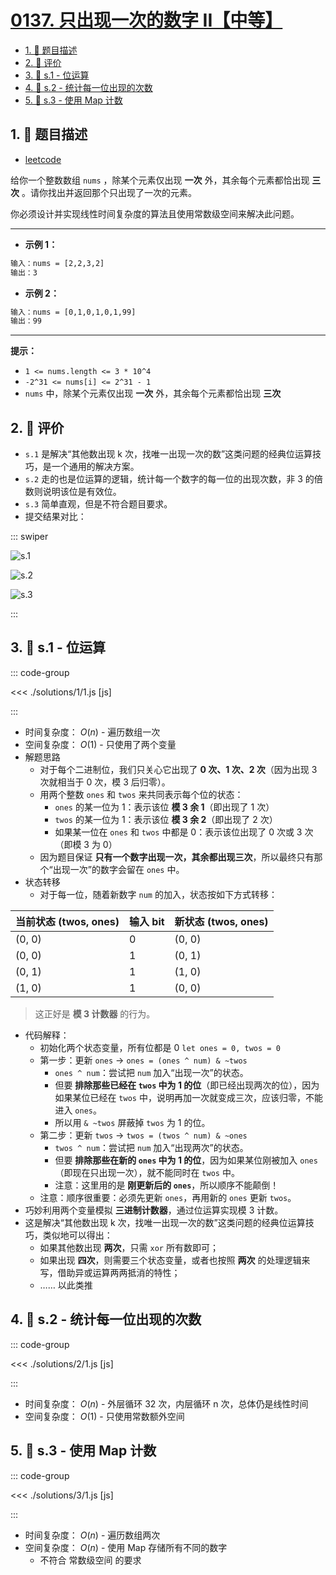 # [0137. 只出现一次的数字 II【中等】](https://github.com/tnotesjs/TNotes.leetcode/tree/main/notes/0137.%20%E5%8F%AA%E5%87%BA%E7%8E%B0%E4%B8%80%E6%AC%A1%E7%9A%84%E6%95%B0%E5%AD%97%20II%E3%80%90%E4%B8%AD%E7%AD%89%E3%80%91)

<!-- region:toc -->

- [1. 📝 题目描述](#1--题目描述)
- [2. 🫧 评价](#2--评价)
- [3. 🎯 s.1 - 位运算](#3--s1---位运算)
- [4. 🎯 s.2 - 统计每一位出现的次数](#4--s2---统计每一位出现的次数)
- [5. 🎯 s.3 - 使用 Map 计数](#5--s3---使用-map-计数)

<!-- endregion:toc -->

## 1. 📝 题目描述

- [leetcode](https://leetcode.cn/problems/single-number-ii/)

给你一个整数数组 `nums` ，除某个元素仅出现 **一次** 外，其余每个元素都恰出现 **三次** 。请你找出并返回那个只出现了一次的元素。

你必须设计并实现线性时间复杂度的算法且使用常数级空间来解决此问题。

---

- **示例 1：**

```txt
输入：nums = [2,2,3,2]
输出：3
```

- **示例 2：**

```txt
输入：nums = [0,1,0,1,0,1,99]
输出：99
```

---

**提示：**

- `1 <= nums.length <= 3 * 10^4`
- `-2^31 <= nums[i] <= 2^31 - 1`
- `nums` 中，除某个元素仅出现 **一次** 外，其余每个元素都恰出现 **三次**

## 2. 🫧 评价

- `s.1` 是解决“其他数出现 k 次，找唯一出现一次的数”这类问题的经典位运算技巧，是一个通用的解决方案。
- `s.2` 走的也是位运算的逻辑，统计每一个数字的每一位的出现次数，非 3 的倍数则说明该位是有效位。
- `s.3` 简单直观，但是不符合题目要求。
- 提交结果对比：

::: swiper

![s.1](https://cdn.jsdelivr.net/gh/tnotesjs/imgs@main/2025-10-01-00-42-11.png)

![s.2](https://cdn.jsdelivr.net/gh/tnotesjs/imgs@main/2025-10-01-00-42-17.png)

![s.3](https://cdn.jsdelivr.net/gh/tnotesjs/imgs@main/2025-10-01-00-42-23.png)

:::

## 3. 🎯 s.1 - 位运算

::: code-group

<<< ./solutions/1/1.js [js]

:::

- 时间复杂度： $O(n)$ - 遍历数组一次
- 空间复杂度： $O(1)$ - 只使用了两个变量
- 解题思路
  - 对于每个二进制位，我们只关心它出现了 **0 次、1 次、2 次**（因为出现 3 次就相当于 0 次，模 3 后归零）。
  - 用两个整数 `ones` 和 `twos` 来共同表示每个位的状态：
    - `ones` 的某一位为 1：表示该位 **模 3 余 1**（即出现了 1 次）
    - `twos` 的某一位为 1：表示该位 **模 3 余 2**（即出现了 2 次）
    - 如果某一位在 `ones` 和 `twos` 中都是 0：表示该位出现了 0 次或 3 次（即模 3 为 0）
  - 因为题目保证 **只有一个数字出现一次，其余都出现三次**，所以最终只有那个“出现一次”的数字会留在 `ones` 中。
- 状态转移
  - 对于每一位，随着新数字 `num` 的加入，状态按如下方式转移：

| 当前状态 (twos, ones) | 输入 bit | 新状态 (twos, ones) |
| --------------------- | -------- | ------------------- |
| (0, 0)                | 0        | (0, 0)              |
| (0, 0)                | 1        | (0, 1)              |
| (0, 1)                | 1        | (1, 0)              |
| (1, 0)                | 1        | (0, 0)              |

> 这正好是 **模 3 计数器** 的行为。

- 代码解释：
  - 初始化两个状态变量，所有位都是 0 `let ones = 0, twos = 0`
  - 第一步：更新 `ones` -> `ones = (ones ^ num) & ~twos`
    - `ones ^ num`：尝试把 `num` 加入“出现一次”的状态。
    - 但要 **排除那些已经在 `twos` 中为 1 的位**（即已经出现两次的位），因为如果某位已经在 `twos` 中，说明再加一次就变成三次，应该归零，不能进入 `ones`。
    - 所以用 `& ~twos` 屏蔽掉 `twos` 为 1 的位。
  - 第二步：更新 `twos` -> `twos = (twos ^ num) & ~ones`
    - `twos ^ num`：尝试把 `num` 加入“出现两次”的状态。
    - 但要 **排除那些在新的 `ones` 中为 1 的位**，因为如果某位刚被加入 `ones`（即现在只出现一次），就不能同时在 `twos` 中。
    - 注意：这里用的是 **刚更新后的 `ones`**，所以顺序不能颠倒！
  - 注意：顺序很重要：必须先更新 `ones`，再用新的 `ones` 更新 `twos`。
- 巧妙利用两个变量模拟 **三进制计数器**，通过位运算实现模 3 计数。
- 这是解决“其他数出现 k 次，找唯一出现一次的数”这类问题的经典位运算技巧，类似地可以得出：
  - 如果其他数出现 **两次**，只需 `xor` 所有数即可；
  - 如果出现 **四次**，则需要三个状态变量，或者也按照 **两次** 的处理逻辑来写，借助异或运算两两抵消的特性；
  - …… 以此类推

## 4. 🎯 s.2 - 统计每一位出现的次数

::: code-group

<<< ./solutions/2/1.js [js]

:::

- 时间复杂度： $O(n)$ - 外层循环 32 次，内层循环 n 次，总体仍是线性时间
- 空间复杂度： $O(1)$ - 只使用常数额外空间

## 5. 🎯 s.3 - 使用 Map 计数

::: code-group

<<< ./solutions/3/1.js [js]

:::

- 时间复杂度： $O(n)$ - 遍历数组两次
- 空间复杂度： $O(n)$ - 使用 Map 存储所有不同的数字
  - 不符合 常数级空间 的要求
